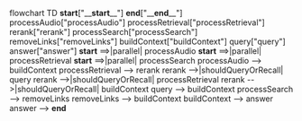flowchart TD
    __start__["\_\___start__\_\_"]
    __end__["\_\___end__\_\_"]
    processAudio["processAudio"]
    processRetrieval["processRetrieval"]
    rerank["rerank"]
    processSearch["processSearch"]
    removeLinks["removeLinks"]
    buildContext["buildContext"]
    query["query"]
    answer["answer"]
    __start__ ==>|parallel| processAudio
    __start__ ==>|parallel| processRetrieval
    __start__ ==>|parallel| processSearch
    processAudio --> buildContext
    processRetrieval --> rerank
    rerank -->|shouldQueryOrRecall| query
    rerank -->|shouldQueryOrRecall| processRetrieval
    rerank -->|shouldQueryOrRecall| buildContext
    query --> buildContext
    processSearch --> removeLinks
    removeLinks --> buildContext
    buildContext --> answer
    answer --> __end__
